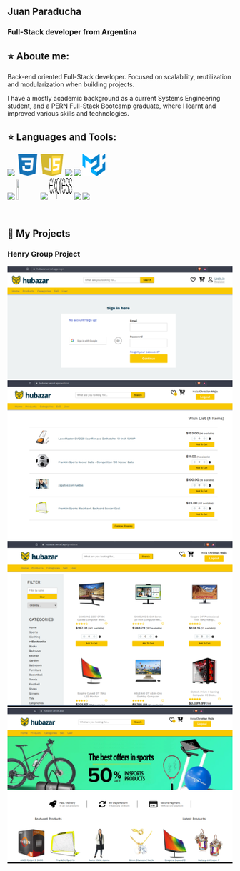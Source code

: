 ## Juan Paraducha
<h3>Full-Stack developer from Argentina </h3>

## :star: Aboute me:

Back-end oriented Full-Stack developer. Focused on scalability, reutilization and modularization when building projects.

I have a mostly academic background as a current Systems Engineering student, and a PERN Full-Stack Bootcamp graduate, where I learnt and improved various skills and technologies.

## :star: Languages and Tools:

<p>
  <code><img width="10%" src="https://www.vectorlogo.zone/logos/w3_html5/w3_html5-ar21.svg"></code>
  <code><img width="10%" height="50px" src="https://github.com/tenhitokiri/tenhitokiri/blob/main/logos/1200px-Devicon-css3-plain.svg.png"></code>
  <code><img width="10%" height="50px" src="https://github.com/tenhitokiri/tenhitokiri/blob/main/logos/javascript-1.svg"></code>
  <code><img width="10%" src="https://www.vectorlogo.zone/logos/git-scm/git-scm-ar21.svg"></code>
  <code><img width="10%" src="https://www.solucionex.com/sites/default/files/posts/imagen/tailwindcss-1633184775.jpg"></code>
  <code><img width="10%" height="50px" src="https://github.com/tenhitokiri/tenhitokiri/blob/main/logos/material-ui-1.svg"></code>
  <br />
  <code><img width="10%" src="https://www.vectorlogo.zone/logos/reactjs/reactjs-ar21.svg"></code>
  <code><img width="10%" height="45" src="https://cdn.worldvectorlogo.com/logos/redux.svg"></code>
  <code><img width="10%" src="https://www.vectorlogo.zone/logos/nodejs/nodejs-ar21.svg"></code>
  <code><img  width="10%" height="50px" src="https://github.com/tenhitokiri/tenhitokiri/blob/main/logos/expressjs.svg"></code>
  <code><img width="10%" src="https://www.vectorlogo.zone/logos/postgresql/postgresql-ar21.svg"></code>
  <code><img width="10%" src="https://www.vectorlogo.zone/logos/sequelizejs/sequelizejs-ar21.svg"></code>
  <br />
</p>

&nbsp;


## :pushpin: My Projects

<h3>Henry Group Project</h3>
<p>
  <a><img src="https://github.com/tenhitokiri/tenhitokiri/blob/main/images/henry-pf-1.png"></a>
  <a><img src="https://github.com/tenhitokiri/tenhitokiri/blob/main/images/henry-pf-2.png"></a>
  <a><img src="https://github.com/tenhitokiri/tenhitokiri/blob/main/images/henry-pf-3.png"></a>
  <a><img src="https://github.com/tenhitokiri/tenhitokiri/blob/main/images/henry-pf-4.png"></a>
</p>


<!--
**jparaducha/jparaducha** is a ✨ _special_ ✨ repository because its `README.md` (this file) appears on your GitHub profile.

Here are some ideas to get you started:

- 🔭 I’m currently working on ...
- 🌱 I’m currently learning ...
- 👯 I’m looking to collaborate on ...
- 🤔 I’m looking for help with ...
- 💬 Ask me about ...
- 📫 How to reach me: ...
- 😄 Pronouns: ...
- ⚡ Fun fact: ...
-->
